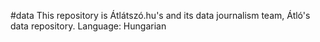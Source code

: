#data
This repository is Átlátszó.hu's and its data journalism team, Átló's data repository. Language: Hungarian
